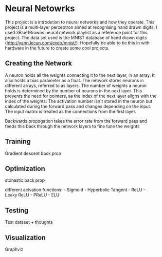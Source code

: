# Neural Netowrks

This project is a introdution to neural networks and how they operate. This project is a multi-layer perceptron aimed at recognising hand drawn digits. I used 3Blue1Browns neural network playlist as a reference point for this project. The data set used is the MNIST database of hand drawn digits (http://yann.lecun.com/exdb/mnist/). Hopefully be able to tie this in with hardware in the future to create some cool projects.

## Creating the Network

A neuron holds all the weights connecting it to the next layer, in an array. It also holds a bias parameter as a float. The network stores neurons in different arrays, referred to as layers. The number of weights a neuron holds is determined by the number of neurons in the next layer. This prevents the need for pointers, as the index of the next layer aligns with the index of the weights. The activation number isn't stored in the neuron but calculated during the forward pass and changes depending on the input. The input matrix is treated as the connections from the first layer.

Backwards propogation takes the error rate from the forward pass and feeds this back through the network layers to fine tune the weights

## Training

Gradient descent
back prop

## Optimization

stohastic back prop

different acivation functions:
    - Sigmoid
    - Hyperbolic Tangent
    - ReLU
    - Leaky ReLU
    - PReLU
    - ELU

## Testing

Test dataset + thoughts

## Visualization
Graphviz
